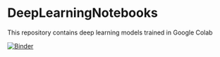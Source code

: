 # DeepLearningNotebooks
This repository contains deep learning models trained in Google Colab 


[![Binder](https://mybinder.org/badge_logo.svg)](https://mybinder.org/v2/gh/veshitala/DeepLearningNotebooks/master)

